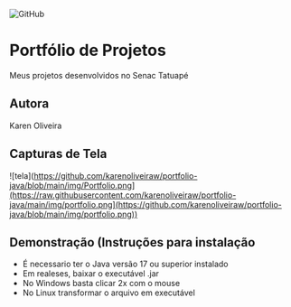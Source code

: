 ![GitHub](https://img.shields.io/github/license/karenoliveiraw/portfolio-java?style=for-the-badge)
# Portfólio de Projetos
Meus projetos desenvolvidos no Senac Tatuapé 
## Autora
Karen Oliveira
## Capturas de Tela
![tela](https://github.com/karenoliveiraw/portfolio-java/blob/main/img/Portfolio.png](https://raw.githubusercontent.com/karenoliveiraw/portfolio-java/main/img/portfolio.png](https://github.com/karenoliveiraw/portfolio-java/blob/main/img/portfolio.png))
## Demonstração (Instruções para instalação
-  É necessario ter o Java versão 17 ou superior instalado
-  Em realeses, baixar o executável .jar 
-  No Windows basta clicar 2x com o mouse
-  No Linux transformar o arquivo em executável 
